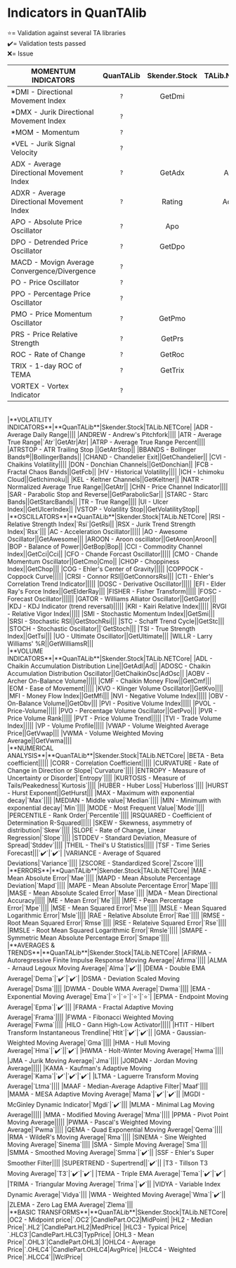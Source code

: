 # Indicators in QuanTAlib

⭐= Validation against several TA libraries<br>
✔️= Validation tests passed<br>
❌= Issue


|**MOMENTUM INDICATORS**|**QuanTALib**|Skender.Stock|TALib.NETCore|
|--|:--:|:--:|:--:|
|*DMI - Directional Movement Index|`?`|GetDmi||
|*DMX - Jurik Directional Movement Index|`?`|||
|*MOM - Momentum|`?`|||
|*VEL - Jurik Signal Velocity|`?`|||
|ADX - Average Directional Movement Index|`?`|GetAdx|Adx|
|ADXR - Average Directional Movement Index|`?`|Rating|Adxr|
|APO - Absolute Price Oscillator|`?`|Apo||
|DPO - Detrended Price Oscillator|`?`|GetDpo||
|MACD - Movign Average Convergence/Divergence|`?`|||
|PO - Price Oscillator|`?`|||
|PPO - Percentage Price Oscillator|`?`|||
|PMO - Price Momentum Oscillator|`?`|GetPmo||
|PRS - Price Relative Strength|`?`|GetPrs||
|ROC - Rate of Change|`?`|GetRoc||
|TRIX - 1-day ROC of TEMA|`?`|GetTrix||
|VORTEX - Vortex Indicator|`?`|||
<br>
|**VOLATILITY INDICATORS**|**QuanTALib**|Skender.Stock|TALib.NETCore|
|ADR - Average Daily Range||||
|ANDREW - Andrew's Pitchfork||||
|ATR - Average True Range|`Atr`|GetAtr|Atr|
|ATRP - Average True Range Percent||||
|ATRSTOP - ATR Trailing Stop ||GetAtrStop||
|BBANDS - Bollinger Bands®||BollingerBands||
|CHAND - Chandelier Exit||GetChandelier||
|CVI - Chaikins Volatility||||
|DON - Donchian Channels||GetDonchian||
|FCB - Fractal Chaos Bands||GetFcb||
|HV - Historical Volatility||||
|ICH - Ichimoku Cloud||GetIchimoku||
|KEL - Keltner Channels||GetKeltner||
|NATR - Normalized Average True Range||GetAtr||
|CHN - Price Channel Indicator||||
|SAR - Parabolic Stop and Reverse||GetParabolicSar||
|STARC - Starc Bands||GetStarcBands||
|TR - True Range||||
|UI - Ulcer Index||GetUlcerIndex||
|VSTOP - Volatility Stop||GetVolatilityStop||
<br>
|**OSCILLATORS**|**QuanTALib**|Skender.Stock|TALib.NETCore|
|RSI - Relative Strength Index|`Rsi`|GetRsi||
|RSX - Jurik Trend Strength Index|`Rsx`|||
|AC - Acceleration Oscillator|||||
|AO - Awesome Oscillator||GetAwesome|||
|AROON - Aroon oscillator||GetAroon|Aroon||
|BOP - Balance of Power||GetBop|Bop||
|CCI - Commodity Channel Index||GetCci|Cci||
|CFO - Chande Forcast Oscillator|||||
|CMO - Chande Momentum Oscillator||GetCmo|Cmo||
|CHOP - Choppiness Index||GetChop|||
|COG - Ehler's Center of Gravity|||||
|COPPOCK - Coppock Curve|||||
|CRSI - Connor RSI||GetConnorsRsi|||
|CTI - Ehler's Correlation Trend Indicator|||||
|DOSC - Derivative Oscillator|||||
|EFI - Elder Ray's Force Index||GetElderRay|||
|FISHER - Fisher Transform|||||
|FOSC - Forecast Oscillator||||||
|GATOR - Williams Alliator Oscillator||GetGator|||
|KDJ - KDJ Indicator (trend reversal)|||||
|KRI - Kairi Relative Index|||||
|RVGI - Relative Vigor Index|||||
|SMI - Stochastic Momentum Index||GetSmi|||
|SRSI - Stochastic RSI||GetStochRsi|||
|STC - Schaff Trend Cycle||GetStc|||
|STOCH - Stochastic Oscillator||`GetStoch|||
|TSI - True Strength Index||GetTsi|||
|UO - Ultimate Oscillator||GetUltimate|||
|WILLR - Larry Williams' %R||GetWilliamsR|||
<br>
|**VOLUME INDICATORS**|**QuanTALib**|Skender.Stock|TALib.NETCore|
|ADL - Chaikin Accumulation Distribution Line||GetAdl|Ad||
|ADOSC - Chaikin Accumulation Distribution Oscillator||GetChaikinOsc|AdOsc||
|AOBV - Archer On-Balance Volume|||||
|CMF - Chaikin Money Flow||GetCmf|||
|EOM - Ease of Movement|||||
|KVO - Klinger Volume Oscillator||GetKvo||||
|MFI - Money Flow Index||GetMfi|||
|NVI - Negative Volume Index|||||
|OBV - On-Balance Volume||GetObv|||
|PVI - Positive Volume Index|||||
|PVOL - Price-Volume|||||
|PVO - Percentage Volume Oscillator||GetPvo|||
|PVR - Price Volume Rank|||||
|PVT - Price Volume Trend|||||
|TVI - Trade Volume Index|||||
|VP - Volume Profile|||||
|VWAP - Volume Weighted Average Price||GetVwap|||
|VWMA - Volume Weighted Moving Average||GetVwma||||
<br>
|**NUMERICAL ANALYSIS**|**QuanTALib**|Skender.Stock|TALib.NETCore|
|BETA - Beta coefficient|||||
|CORR - Correlation Coefficient|||||
|CURVATURE - Rate of Change in Direction or Slope|`Curvature`||||
|ENTROPY - Measure of Uncertainty or Disorder|`Entropy`||||
|KURTOSIS - Measure of Tails/Peakedness|`Kurtosis`||||
|HUBER - Huber Loss|`Huberloss`||||
|HURST - Hurst Exponent||GetHurst|||
|MAX - Maximum with exponential decay|`Max`||||
|MEDIAN - Middle value|`Median`||||
|MIN - Minimum with exponential decay|`Min`||||
|MODE - Most Frequent Value|`Mode`||||
|PERCENTILE - Rank Order|`Percentile`||||
|RSQUARED - Coefficient of Determination R-Squared|||||
|SKEW - Skewness, asymmetry of distribution|`Skew`||||
|SLOPE - Rate of Change, Linear Regression|`Slope`||||
|STDDEV - Standard Deviation, Measure of Spread|`Stddev`||||
|THEIL - Theil's U Statistics|||||
|TSF - Time Series Forecast|||`✔️`|`✔️`|
|VARIANCE - Average of Squared Deviations|`Variance`||||
|ZSCORE - Standardized Score|`Zscore`||||
<br>
|**ERRORS**|**QuanTALib**|Skender.Stock|TALib.NETCore|
|MAE - Mean Absolute Error|`Mae`||||
|MAPD - Mean Absolute Percentage Deviation|`Mapd`||||
|MAPE - Mean Absolute Percentage Error|`Mape`||||
|MASE - Mean Absolute Scaled Error|`Mase`||||
|MDA - Mean Directional Accuracy|||||
|ME - Mean Error|`Me`||||
|MPE - Pean Percentage Error|`Mpe`||||
|MSE - Mean Squared Error|`Mse`||||
|MSLE - Mean Squared Logarithmic Error|`Msle`||||
|RAE - Relative Absolute Error|`Rae`||||
|RMSE - Root Mean Squared Error|`Rmse`||||
|RSE - Relateive Squared Error|`Rse`||||
|RMSLE - Root Mean Squared Logarithmic Error|`Rmsle`||||
|SMAPE - Symmetric Mean Absolute Percentage Error|`Smape`||||
<br>
|**AVERAGES & TRENDS**|**QuanTALib**|Skender.Stock|TALib.NETCore|
|AFIRMA - Autoregressive Finite Impulse Response Moving Average|`Afirma`||||
|ALMA - Arnaud Legoux Moving Average|`Alma`|`✔️`||
|DEMA - Double EMA Average|`Dema`|`✔️`|`✔️`|
|DSMA - Deviation Scaled Moving Average|`Dsma`||||
|DWMA - Double WMA Average|`Dwma`||||
|EMA - Exponential Moving Average|`Ema`|`⭐`|`⭐`|`⭐`|`⭐`|
|EPMA - Endpoint Moving Average|`Epma`|`✔️`|||
|FRAMA - Fractal Adaptive Moving Average|`Frama`||||
|FWMA - Fibonacci Weighted Moving Average|`Fwma`||||
|HILO - Gann High-Low Activator|||||
|HTIT - Hilbert Transform Instantaneous Trendline|`Htit`|`✔️`|`✔️`||
|GMA - Gaussian-Weighted Moving Average|`Gma`||||
|HMA - Hull  Moving Average|`Hma`|`✔️`||`✔️`|
|HWMA - Holt-Winter Moving Average|`Hwma`||||
|JMA - Jurik Moving Average|`Jma`||||
|JORDAN - Jordan Moving Average|||||
|KAMA - Kaufman's Adaptive Moving Average|`Kama`|`✔️`|`✔️`|`✔️`|
|LTMA - Laguerre Transform Moving Average|`Ltma`||||
|MAAF - Median-Average Adaptive Filter|`Maaf`||||
|MAMA - MESA Adaptive Moving Average|`Mama`|`✔️`|`✔️`||
|MGDI - McGinley Dynamic Indicator|`Mgdi`|`✔️`|||
|MLMA - Minimal Lag Moving Average|||||
|MMA - Modified Moving Average|`Mma`||||
|PPMA - Pivot Point Moving Average|||||
|PWMA - Pascal's Weighted Moving Average|`Pwma`||||
|QEMA - Quad Exponential Moving Average|`Qema`||||
|RMA - WildeR's Moving Average|`Rma`||||
|SINEMA - Sine Weighted Moving Average|`Sinema`||||
|SMA - Simple Moving Average|`Sma`|||
|SMMA - Smoothed Moving Average|`Smma`|`✔️`||
|SSF - Ehler's Super Smoother Filter||||
|SUPERTREND - Supertrend||`✔️`||
|T3 - Tillson T3 Moving Average|`T3`|`✔️`|`✔️`|
|TEMA - Triple EMA Average|`Tema`|`✔️`|`✔️`|
|TRIMA - Triangular Moving Average|`Trima`|`✔️`||
|VIDYA - Variable Index Dynamic Average|`Vidya`|||
|WMA - Weighted Moving Average|`Wma`|`✔️`||
|ZLEMA - Zero Lag EMA Average|`Zlema`|||
<br>
|**BASIC TRANSFORMS**|**QuanTALib**|Skender.Stock|TALib.NETCore|
|OC2 - Midpoint price|️`.OC2`|CandlePart.OC2|MidPoint|
|HL2 - Median Price|️`.HL2`|CandlePart.HL2|MedPrice|
|HLC3 - Typical Price|️`.HLC3`|CandlePart.HLC3|TypPrice|
|OHL3 - Mean Price|`️.OHL3`|CandlePart.OHL3|
|OHLC4 - Average Price|`️.OHLC4`|CandlePart.OHLC4|AvgPrice|
|HLCC4 - Weighted Price|`️.HLCC4`||WclPrice|